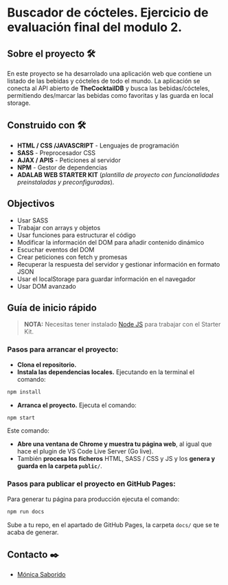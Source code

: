 # **Buscador de cócteles.** Ejercicio de evaluación final del modulo 2.

## Sobre el proyecto 🛠️

En este proyecto se ha desarrolado una aplicación web que contiene un listado de las bebidas y cócteles de
todo el mundo. La aplicación se conecta al API abierto de **TheCocktailDB** y busca las bebidas/cócteles,
permitiendo des/marcar las bebidas como favoritas y las guarda en local storage.

## Construido con 🛠️

- **HTML / CSS /JAVASCRIPT** - Lenguajes de programación
- **SASS** - Preprocesador CSS
- **AJAX / APIS** - Peticiones al servidor
- **NPM** - Gestor de dependencias
- **ADALAB WEB STARTER KIT** (_plantilla de proyecto con funcionalidades preinstaladas y preconfiguradas_).

## Objectivos

- Usar SASS
- Trabajar con arrays y objetos
- Usar funciones para estructurar el código
- Modificar la información del DOM para añadir contenido dinámico
- Escuchar eventos del DOM
- Crear peticiones con fetch y promesas
- Recuperar la respuesta del servidor y gestionar información en formato JSON
- Usar el localStorage para guardar información en el navegador
- Usar DOM avanzado

## Guía de inicio rápido

> **NOTA:** Necesitas tener instalado [Node JS](https://nodejs.org/) para trabajar con el Starter Kit.

### Pasos para arrancar el proyecto:

- **Clona el repositorio.**
- **Instala las dependencias locales.** Ejecutando en la terminal el comando:

```bash
npm install
```

- **Arranca el proyecto.** Ejecuta el comando:

```bash
npm start
```

Este comando:

- **Abre una ventana de Chrome y muestra tu página web**, al igual que hace el plugin de VS Code Live Server (Go live).
- También **procesa los ficheros** HTML, SASS / CSS y JS y los **genera y guarda en la carpeta `public/`**.

### Pasos para publicar el proyecto en GitHub Pages:

Para generar tu página para producción ejecuta el comando:

```bash
npm run docs
```

Sube a tu repo, en el apartado de GitHub Pages, la carpeta `docs/` que se te acaba de generar.

## Contacto ✒️

- [Mónica Saborido](https://github.com/sabfiamo)
